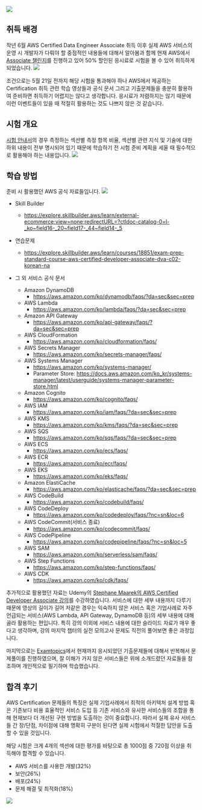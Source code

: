 ![](https://velog.velcdn.com/images/seonwook97/post/c62ff2f4-6970-426c-b3e0-3a6adad0a9d5/image.png)

## 취득 배경
작년 6월 AWS Certified Data Engineer Associate 취득 이후 실제 AWS 서비스의 운영 시 개발자가 다뤄야 할 중점적인 내용들에 대해서 알아봄과 함께 현재 AWS에서 [Associate 챌린지](https://pages.awscloud.com/GLOBAL-other-GC-Traincert-Foundational-and-Associate-Certification-Challenge-2025-reg.html)를 진행하고 있어 50% 할인된 응시료로 시험을 볼 수 있어 취득하게 되었습니다. 
![](https://velog.velcdn.com/images/seonwook97/post/a6b42023-ffe5-4247-9311-1289ff495afd/image.png)

조건으로는 5월 21일 전까지 해당 시험을 통과해야 하나 AWS에서 제공하는 Certification 취득 관련 학습 영상들과 공식 문서 그리고 기출문제들을 충분히 활용하여 준비하면 취득하기 어렵지는 않다고 생각합니다. 응시료가 저렴하지는 않기 때문에 이런 이벤트들이 있을 때 적절히 활용하는 것도 나쁘지 않은 것 같습니다. 

## 시험 개요
[시험 안내서](https://d1.awsstatic.com/ko_KR/training-and-certification/docs-dev-associate/AWS-Certified-Developer-Associate_Exam-Guide.pdf)의 경우 측정하는 섹션별 측정 항목 비율, 섹션별 관련 지식 및 기술에 대한 하위 내용이 전부 명시되어 있기 때문에 학습하기 전 시험 준비 계획을 세울 때 필수적으로 활용해야 하는 내용입니다.
![](https://velog.velcdn.com/images/seonwook97/post/28b3d26c-cb9d-4ea3-932a-760bd0260386/image.png)

## 학습 방법
준비 시 활용했던 AWS 공식 자료들입니다. 
![](https://velog.velcdn.com/images/seonwook97/post/f0345586-57e9-4918-be5f-b97508c0ac3e/image.png)
- Skill Builder
    - https://explore.skillbuilder.aws/learn/external-ecommerce;view=none;redirectURL=?ctldoc-catalog-0=l-_ko~field16-_20~field17-_44~field14-_5

- 연습문제 
  - https://explore.skillbuilder.aws/learn/courses/18851/exam-prep-standard-course-aws-certified-developer-associate-dva-c02-korean-na
 
- 그 외 서비스 공식 문서
  - Amazon DynamoDB 
    - https://aws.amazon.com/ko/dynamodb/faqs/?da=sec&sec=prep
  - AWS Lambda 
    - https://aws.amazon.com/ko/lambda/faqs/?da=sec&sec=prep
  - Amazon API Gateway
    - https://aws.amazon.com/ko/api-gateway/faqs/?da=sec&sec=prep
  - AWS CloudFormation
    - https://aws.amazon.com/ko/cloudformation/faqs/
  - AWS Secrets Manager
    - https://aws.amazon.com/ko/secrets-manager/faqs/
  - AWS Systems Manager
    - https://aws.amazon.com/ko/systems-manager/
    - Parameter Store: https://docs.aws.amazon.com/ko_kr/systems-manager/latest/userguide/systems-manager-parameter-store.html
  - Amazon Cognito
    - https://aws.amazon.com/ko/cognito/faqs/
  - AWS IAM
    - https://aws.amazon.com/ko/iam/faqs/?da=sec&sec=prep
  - AWS KMS 
    - https://aws.amazon.com/ko/kms/faqs/?da=sec&sec=prep
  - AWS SQS
    - https://aws.amazon.com/ko/sqs/faqs/?da=sec&sec=prep
  - AWS ECS
    - https://aws.amazon.com/ko/ecs/faqs/
  - AWS ECR
    - https://aws.amazon.com/ko/ecr/faqs/
  - AWS EKS
    - https://aws.amazon.com/ko/eks/faqs/
  - Amazon ElastiCache
    - https://aws.amazon.com/ko/elasticache/faqs/?da=sec&sec=prep
  - AWS CodeBuild
    - https://aws.amazon.com/ko/codebuild/faqs/
  - AWS CodeDeploy
    - https://aws.amazon.com/ko/codedeploy/faqs/?nc=sn&loc=6
  - AWS CodeCommit(서비스 종료)
    - https://aws.amazon.com/ko/codecommit/faqs/
  - AWS CodePipeline
    - https://aws.amazon.com/ko/codepipeline/faqs/?nc=sn&loc=5
  - AWS SAM
    - https://aws.amazon.com/ko/serverless/sam/faqs/
  - AWS Step Functions
    - https://aws.amazon.com/ko/step-functions/faqs/
  - AWS CDK
    - https://aws.amazon.com/ko/cdk/faqs/
  
추가적으로 활용했던 자료는 Udemy의 [Stephane Maarek의 AWS Certified Developer Associate 강의](https://www.udemy.com/course/best-aws-certified-developer-associate/?kw=aws+certified&src=sac&couponCode=KRLETSLEARNNOW)를 수강하였습니다. 서비스에 대한 세부 내용까지 다루기 때문에 영상의 길이가 길어 저같은 경우는 익숙하지 않은 서비스 혹은 기업사례로 자주 언급되는 서비스(AWS Lambda, API Gateway, DynamoDB 등)의 세부 내용에 대해 골라 활용하는 편입니다. 특히 강의 이외에 서비스 내용에 대한 슬라이드 자료가 매우 좋다고 생각하며, 강의 마지막 챕터의 실전 모의고사 문제도 직전의 풀어보면 좋은 과정입니다.


마지막으로는 [Examtopics](https://www.examtopics.com/exams/amazon/aws-certified-developer-associate-dva-c02/)에서 현재까지 응시되었던 기출문제들에 대해서 반복해서 문제풀이를 진행하였으며, 잘 이해가 가지 않은 서비스들은 위에 소개드렸던 자료들을 참조하며 개인적으로 필기하며 학습했습니다.

## 합격 후기
AWS Certification 문제들의 특징은 실제 기업사례에서 최적의 아키텍처 설계 방법 혹은 기존보다 비용 효율적인 서비스 도입 등 기존 서비스와 유사한 서비스들의 조합을 통해 현재보다 더 개선된 구현 방법을 도출하는 것이 중요합니다. 따라서 실제 유사 서비스들 간 장/단점, 차이점에 대해 명확히 구분이 된다면 실제 시험에서 적절한 답안을 도출할 수 있을 것입니다.

해당 시험은 크게 4개의 섹션에 대한 평가를 바탕으로 총 1000점 중 720점 이상을 취득해야 합격할 수 있습니다.
- AWS 서비스를 사용한 개발(32%) 
- 보안(26%) 
- 배포(24%) 
- 문제 해결 및 최적화(18%)

![](https://velog.velcdn.com/images/seonwook97/post/a689d925-7248-4fdb-bfd8-b296d72c1614/image.png)
